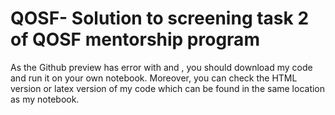 # QOSF- Solution to screening task 2 of QOSF mentorship program
As the Github preview has error with $\newcommand{\ket}[1]{\left|{#1}\right\rangle}$ and $\newcommand{\bra}[1]{\left\langle{#1}\right|}$, you should download my code and run it on your own notebook.
Moreover, you can check the HTML version or latex version of my code which can be found in the same location as my notebook.
